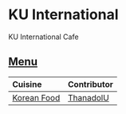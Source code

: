 # KU International 

KU International Cafe 

## [Menu](menu.md)

| Cuisine                               | Contributor        |
|:--------------------------------------|--------------------|
| [Korean Food](menu.md#korean-food)            |[ThanadolU](https://github.com/ThanadolU)        |
